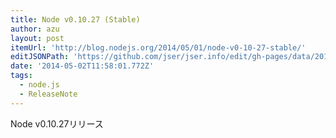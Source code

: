 ```yaml
---
title: Node v0.10.27 (Stable)
author: azu
layout: post
itemUrl: 'http://blog.nodejs.org/2014/05/01/node-v0-10-27-stable/'
editJSONPath: 'https://github.com/jser/jser.info/edit/gh-pages/data/2014/05/index.json'
date: '2014-05-02T11:58:01.772Z'
tags:
  - node.js
  - ReleaseNote
---
```

Node v0.10.27リリース

